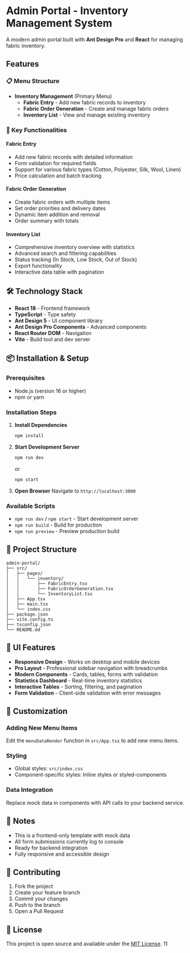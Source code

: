 # Admin Portal - Inventory Management System

A modern admin portal built with **Ant Design Pro** and **React** for managing fabric inventory.

## Features

### 📋 Menu Structure
- **Inventory Management** (Primary Menu)
  - **Fabric Entry** - Add new fabric records to inventory
  - **Fabric Order Generation** - Create and manage fabric orders
  - **Inventory List** - View and manage existing inventory

### 🚀 Key Functionalities

#### Fabric Entry
- Add new fabric records with detailed information
- Form validation for required fields
- Support for various fabric types (Cotton, Polyester, Silk, Wool, Linen)
- Price calculation and batch tracking

#### Fabric Order Generation
- Create fabric orders with multiple items
- Set order priorities and delivery dates
- Dynamic item addition and removal
- Order summary with totals

#### Inventory List
- Comprehensive inventory overview with statistics
- Advanced search and filtering capabilities
- Status tracking (In Stock, Low Stock, Out of Stock)
- Export functionality
- Interactive data table with pagination

## 🛠️ Technology Stack

- **React 18** - Frontend framework
- **TypeScript** - Type safety
- **Ant Design 5** - UI component library
- **Ant Design Pro Components** - Advanced components
- **React Router DOM** - Navigation
- **Vite** - Build tool and dev server

## 📦 Installation & Setup

### Prerequisites
- Node.js (version 16 or higher)
- npm or yarn

### Installation Steps

1. **Install Dependencies**
   ```bash
   npm install
   ```

2. **Start Development Server**
   ```bash
   npm run dev
   ```
   or
   ```bash
   npm start
   ```

3. **Open Browser**
   Navigate to `http://localhost:3000`

### Available Scripts

- `npm run dev` / `npm start` - Start development server
- `npm run build` - Build for production
- `npm run preview` - Preview production build

## 📁 Project Structure

```
admin-portal/
├── src/
│   ├── pages/
│   │   └── inventory/
│   │       ├── FabricEntry.tsx
│   │       ├── FabricOrderGeneration.tsx
│   │       └── InventoryList.tsx
│   ├── App.tsx
│   ├── main.tsx
│   └── index.css
├── package.json
├── vite.config.ts
├── tsconfig.json
└── README.md
```

## 🎨 UI Features

- **Responsive Design** - Works on desktop and mobile devices
- **Pro Layout** - Professional sidebar navigation with breadcrumbs
- **Modern Components** - Cards, tables, forms with validation
- **Statistics Dashboard** - Real-time inventory statistics
- **Interactive Tables** - Sorting, filtering, and pagination
- **Form Validation** - Client-side validation with error messages

## 🔧 Customization

### Adding New Menu Items
Edit the `menuDataRender` function in `src/App.tsx` to add new menu items.

### Styling
- Global styles: `src/index.css`
- Component-specific styles: Inline styles or styled-components

### Data Integration
Replace mock data in components with API calls to your backend service.

## 📝 Notes

- This is a frontend-only template with mock data
- All form submissions currently log to console
- Ready for backend integration
- Fully responsive and accessible design

## 🤝 Contributing

1. Fork the project
2. Create your feature branch
3. Commit your changes
4. Push to the branch
5. Open a Pull Request

## 📄 License

This project is open source and available under the [MIT License](LICENSE).  11